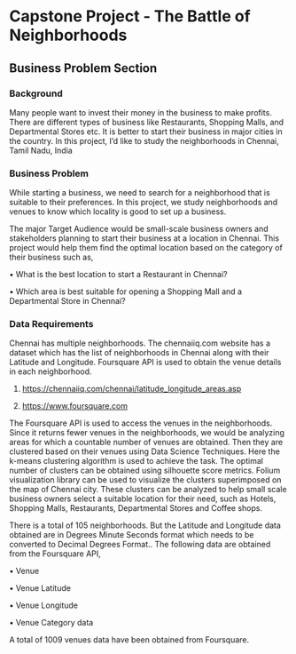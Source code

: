 # Capstone Project - The Battle of Neighborhoods
## Business Problem Section
### Background
Many people want to invest their money in the business to make profits. There are different types of business like Restaurants, Shopping Malls, and Departmental Stores etc. It is better to start their business in major cities in the country. In this project, I’d like to study the neighborhoods in Chennai,
Tamil Nadu, India

### Business Problem
While starting a business, we need to search for a neighborhood that is suitable to their preferences. In this project, we study neighborhoods and venues to know which locality is good to set up a business.

The major Target Audience would be small-scale business owners and stakeholders planning to start their business at a location in Chennai. This project would help them find the optimal location based on the category of their business such as,

• What is the best location to start a Restaurant in Chennai?

• Which area is best suitable for opening a Shopping Mall and a Departmental Store in Chennai?

### Data Requirements
Chennai has multiple neighborhoods. The chennaiiq.com website has a dataset which has the list of neighborhoods in Chennai along with their Latitude and Longitude. Foursquare API is used to obtain the venue details in each neighborhood.

1. https://chennaiiq.com/chennai/latitude_longitude_areas.asp

2. https://www.foursquare.com

The Foursquare API is used to access the venues in the neighborhoods. Since it returns fewer venues in the neighborhoods, we would be analyzing areas
for which a countable number of venues are obtained. Then they are clustered based on their venues using Data Science Techniques. Here the k-means clustering algorithm is used to achieve the task. The optimal number of clusters can be obtained using silhouette score metrics. Folium visualization library
can be used to visualize the clusters superimposed on the map of Chennai city. These clusters can be analyzed to help small scale business owners select
a suitable location for their need, such as Hotels, Shopping Malls, Restaurants, Departmental Stores and Coffee shops.

There is a total of 105 neighborhoods. But the Latitude and Longitude data obtained are in Degrees Minute Seconds format which needs to be converted to Decimal Degrees Format.. The following data are obtained from the Foursquare API,

• Venue

• Venue Latitude

• Venue Longitude

• Venue Category data

A total of 1009 venues data have been obtained from Foursquare.
